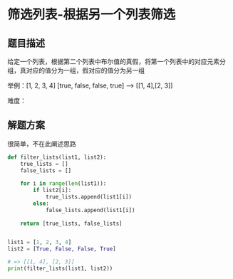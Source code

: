 

# 筛选列表-根据另一个列表筛选



## 题目描述
给定一个列表，根据第二个列表中布尔值的真假，将第一个列表中的对应元素分组，真对应的值分为一组，假对应的值分为另一组

举例：[1, 2, 3, 4] [true, false, false, true] --> [[1, 4],[2, 3]]

难度：

## 解题方案

很简单，不在此阐述思路

```python
def filter_lists(list1, list2):
    true_lists = []
    false_lists = []
    
    for i in range(len(list1)):
        if list2[i]:
            true_lists.append(list1[i])
        else:
            false_lists.append(list1[i])
    
    return [true_lists, false_lists]


list1 = [1, 2, 3, 4]
list2 = [True, False, False, True]

# => [[1, 4], [2, 3]]
print(filter_lists(list1, list2))
```